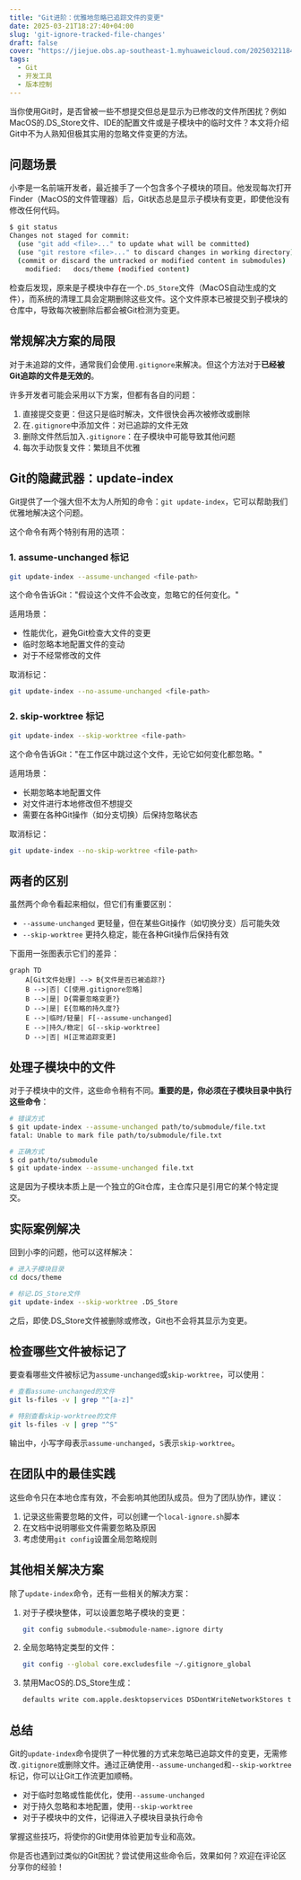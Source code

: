 ```yaml
---
title: "Git进阶：优雅地忽略已追踪文件的变更"
date: 2025-03-21T18:27:40+04:00
slug: 'git-ignore-tracked-file-changes'
draft: false
cover: "https://jiejue.obs.ap-southeast-1.myhuaweicloud.com/20250321184923034.webp"
tags:
  - Git
  - 开发工具
  - 版本控制
---
```


当你使用Git时，是否曾被一些不想提交但总是显示为已修改的文件所困扰？例如MacOS的.DS_Store文件、IDE的配置文件或是子模块中的临时文件？本文将介绍Git中不为人熟知但极其实用的忽略文件变更的方法。

<!--more-->

## 问题场景

小李是一名前端开发者，最近接手了一个包含多个子模块的项目。他发现每次打开Finder（MacOS的文件管理器）后，Git状态总是显示子模块有变更，即使他没有修改任何代码。

```bash
$ git status
Changes not staged for commit:
  (use "git add <file>..." to update what will be committed)
  (use "git restore <file>..." to discard changes in working directory)
  (commit or discard the untracked or modified content in submodules)
	modified:   docs/theme (modified content)
```

检查后发现，原来是子模块中存在一个`.DS_Store`文件（MacOS自动生成的文件），而系统的清理工具会定期删除这些文件。这个文件原本已被提交到子模块的仓库中，导致每次被删除后都会被Git检测为变更。

## 常规解决方案的局限

对于未追踪的文件，通常我们会使用`.gitignore`来解决。但这个方法对于**已经被Git追踪的文件是无效的**。

许多开发者可能会采用以下方案，但都有各自的问题：

1. 直接提交变更：但这只是临时解决，文件很快会再次被修改或删除
2. 在`.gitignore`中添加文件：对已追踪的文件无效
3. 删除文件然后加入`.gitignore`：在子模块中可能导致其他问题
4. 每次手动恢复文件：繁琐且不优雅

## Git的隐藏武器：update-index

Git提供了一个强大但不太为人所知的命令：`git update-index`，它可以帮助我们优雅地解决这个问题。

这个命令有两个特别有用的选项：

### 1. assume-unchanged 标记

```bash
git update-index --assume-unchanged <file-path>
```

这个命令告诉Git："假设这个文件不会改变，忽略它的任何变化。"

适用场景：
- 性能优化，避免Git检查大文件的变更
- 临时忽略本地配置文件的变动
- 对于不经常修改的文件

取消标记：
```bash
git update-index --no-assume-unchanged <file-path>
```

### 2. skip-worktree 标记

```bash
git update-index --skip-worktree <file-path>
```

这个命令告诉Git："在工作区中跳过这个文件，无论它如何变化都忽略。"

适用场景：
- 长期忽略本地配置文件
- 对文件进行本地修改但不想提交
- 需要在各种Git操作（如分支切换）后保持忽略状态

取消标记：
```bash
git update-index --no-skip-worktree <file-path>
```

## 两者的区别

虽然两个命令看起来相似，但它们有重要区别：

- `--assume-unchanged` 更轻量，但在某些Git操作（如切换分支）后可能失效
- `--skip-worktree` 更持久稳定，能在各种Git操作后保持有效

下面用一张图表示它们的差异：

```mermaid
graph TD
    A[Git文件处理] --> B{文件是否已被追踪?}
    B -->|否| C[使用.gitignore忽略]
    B -->|是| D{需要忽略变更?}
    D -->|是| E{忽略的持久度?}
    E -->|临时/轻量| F[--assume-unchanged]
    E -->|持久/稳定| G[--skip-worktree]
    D -->|否| H[正常追踪变更]
```

## 处理子模块中的文件

对于子模块中的文件，这些命令稍有不同。**重要的是，你必须在子模块目录中执行这些命令**：

```bash
# 错误方式
$ git update-index --assume-unchanged path/to/submodule/file.txt
fatal: Unable to mark file path/to/submodule/file.txt

# 正确方式
$ cd path/to/submodule
$ git update-index --assume-unchanged file.txt
```

这是因为子模块本质上是一个独立的Git仓库，主仓库只是引用它的某个特定提交。

## 实际案例解决

回到小李的问题，他可以这样解决：

```bash
# 进入子模块目录
cd docs/theme

# 标记.DS_Store文件
git update-index --skip-worktree .DS_Store
```

之后，即使.DS_Store文件被删除或修改，Git也不会将其显示为变更。

## 检查哪些文件被标记了

要查看哪些文件被标记为`assume-unchanged`或`skip-worktree`，可以使用：

```bash
# 查看assume-unchanged的文件
git ls-files -v | grep "^[a-z]"

# 特别查看skip-worktree的文件
git ls-files -v | grep "^S"
```

输出中，小写字母表示`assume-unchanged`，`S`表示`skip-worktree`。

## 在团队中的最佳实践

这些命令只在本地仓库有效，不会影响其他团队成员。但为了团队协作，建议：

1. 记录这些需要忽略的文件，可以创建一个`local-ignore.sh`脚本
2. 在文档中说明哪些文件需要忽略及原因
3. 考虑使用`git config`设置全局忽略规则

## 其他相关解决方案

除了`update-index`命令，还有一些相关的解决方案：

1. 对于子模块整体，可以设置忽略子模块的变更：
   ```bash
   git config submodule.<submodule-name>.ignore dirty
   ```

2. 全局忽略特定类型的文件：
   ```bash
   git config --global core.excludesfile ~/.gitignore_global
   ```
   
3. 禁用MacOS的.DS_Store生成：
   ```bash
   defaults write com.apple.desktopservices DSDontWriteNetworkStores true
   ```

## 总结

Git的`update-index`命令提供了一种优雅的方式来忽略已追踪文件的变更，无需修改`.gitignore`或删除文件。通过正确使用`--assume-unchanged`和`--skip-worktree`标记，你可以让Git工作流更加顺畅。

- 对于临时忽略或性能优化，使用`--assume-unchanged`
- 对于持久忽略和本地配置，使用`--skip-worktree`
- 对于子模块中的文件，记得进入子模块目录执行命令

掌握这些技巧，将使你的Git使用体验更加专业和高效。

你是否也遇到过类似的Git困扰？尝试使用这些命令后，效果如何？欢迎在评论区分享你的经验！
